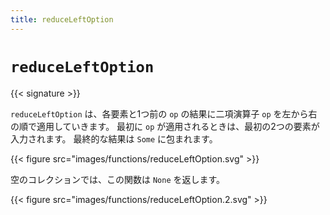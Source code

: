 ```yaml
---
title: reduceLeftOption
---
```


# `reduceLeftOption`

{{< signature >}}

`reduceLeftOption` は、各要素と1つ前の `op` の結果に二項演算子 `op` を左から右の順で適用していきます。
最初に `op` が適用されるときは、最初の2つの要素が入力されます。
最終的な結果は `Some` に包まれます。

{{< figure src="images/functions/reduceLeftOption.svg" >}}

空のコレクションでは、この関数は `None` を返します。

{{< figure src="images/functions/reduceLeftOption.2.svg" >}}
